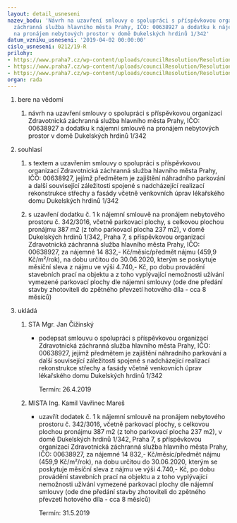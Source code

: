 ```yaml
---
layout: detail_usneseni
nazev_bodu: 'Návrh na uzavření smlouvy o spolupráci s příspěvkovou organizací Zdravotnická
  záchranná služba hlavního města Prahy, IČO: 00638927 a dodatku k nájemní smlouvě
  na pronájem nebytových prostor v domě Dukelských hrdinů 1/342'
datum_vzniku_usneseni: '2019-04-02 00:00:00'
cislo_usneseni: 0212/19-R
prilohy:
- https://www.praha7.cz/wp-content/uploads/councilResolution/Resolutions/30737/export/01_dohoda_ZZSHMP_342~442532.docx
- https://www.praha7.cz/wp-content/uploads/councilResolution/Resolutions/30737/export/02_dohoda_ZZSHMP_342~442531.docx
- https://www.praha7.cz/wp-content/uploads/councilResolution/Resolutions/30737/export/export~443036.pdf
organ: rada
---
```

<ol id="urzList" class="urzList_view"><li class="urzClass1" id=""><span name="1">bere na vědomí</span><ol class="urzOlClass decimal "><li class="urzClass2" id="" style="text-align: left;"><span><p>návrh na uzavření smlouvy o spolupráci s příspěvkovou organizací Zdravotnická záchranná služba hlavního města Prahy, IČO: 00638927 a dodatku k nájemní smlouvě na pronájem nebytových prostor v domě Dukelských hrdinů 1/342</p></span></li></ol></li><li class="urzClass1" id=""><span name="26">souhlasí</span><ol class="urzOlClass decimal " id=""><li class="urzClass2" id="" style="text-align: left;"><span><p>s textem a uzavřením smlouvy o spolupráci s příspěvkovou organizací Zdravotnická záchranná služba hlavního města Prahy, IČO: 00638927, jejímž předmětem je zajištění náhradního parkování a další související záležitosti spojené s nadcházející realizací rekonstrukce střechy a fasády včetně venkovních úprav lékařského domu Dukelských hrdinů 1/342<br></p></span></li><li class="urzClass2" id="" style="text-align: left;"><span><p>s uzavření dodatku č. 1 k nájemní smlouvě na pronájem nebytového prostoru č. 342/3016, včetně parkovací plochy, s celkovou plochou pronájmu 387 m2 (z toho parkovací plocha 237 m2), v domě Dukelských hrdinů 1/342, Praha 7, s příspěvkovou organizací Zdravotnická záchranná služba hlavního města Prahy, IČO: 00638927, za nájemné 14 832,- Kč/měsíc/předmět nájmu (459,9 Kč/m²/rok), na dobu určitou do 30.06.2020, kterým se poskytuje měsíční sleva z nájmu ve výši 4.740,- Kč, po dobu provádění stavebních prací na objektu a z toho vyplývající nemožnosti užívání vymezené parkovací plochy dle nájemní smlouvy (ode dne předání stavby zhotoviteli do zpětného převzetí hotového díla - cca 8 měsíců)<br></p></span></li></ol></li><li class="urzClass1" id="urzUkoly"><span name="1">ukládá</span><ol class="urzOlClass"><li class="urzClass2"><span><p>STA Mgr. Jan Čižinský</p></span><ul class="urzUlClass"><li class="urzClass3"><span><p>podepsat smlouvu o spolupráci s příspěvkovou organizací Zdravotnická záchranná služba hlavního města Prahy, IČO: 00638927, jejímž předmětem je zajištění náhradního parkování a další související záležitosti spojené s nadcházející realizací rekonstrukce střechy a fasády včetně venkovních úprav lékařského domu Dukelských hrdinů 1/342</p></span><span class="urzUkolTermin">  Termín:&nbsp;26.4.2019</span></li></ul></li><li class="urzClass2"><span><p>MISTA Ing. Kamil Vavřinec Mareš</p></span><ul class="urzUlClass"><li class="urzClass3"><span><p>uzavřít dodatek č. 1 k nájemní smlouvě na pronájem nebytového prostoru č. 342/3016, včetně parkovací plochy, s celkovou plochou pronájmu 387 m2 (z toho parkovací plocha 237 m2), v domě Dukelských hrdinů 1/342, Praha 7, s příspěvkovou organizací Zdravotnická záchranná služba hlavního města Prahy, IČO: 00638927, za nájemné 14 832,- Kč/měsíc/předmět nájmu (459,9 Kč/m²/rok), na dobu určitou do 30.06.2020, kterým se poskytuje měsíční sleva z nájmu ve výši 4.740,- Kč, po dobu provádění stavebních prací na objektu a z toho vyplývající nemožnosti užívání vymezené parkovací plochy dle nájemní smlouvy (ode dne předání stavby zhotoviteli do zpětného převzetí hotového díla - cca 8 měsíců)</p></span><span class="urzUkolTermin">  Termín:&nbsp;31.5.2019</span></li></ul></li></ol></li></ol>